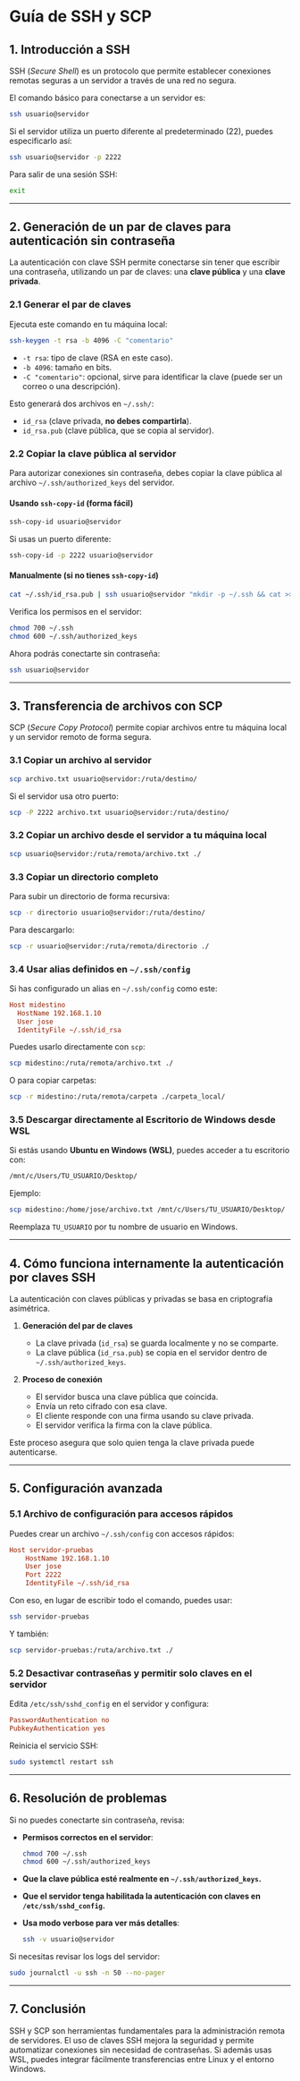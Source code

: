 # Guía de SSH y SCP

## 1. Introducción a SSH

SSH (*Secure Shell*) es un protocolo que permite establecer conexiones remotas seguras a un servidor a través de una red no segura.

El comando básico para conectarse a un servidor es:

```bash
ssh usuario@servidor
```

Si el servidor utiliza un puerto diferente al predeterminado (22), puedes especificarlo así:

```bash
ssh usuario@servidor -p 2222
```

Para salir de una sesión SSH:

```bash
exit
```

---

## 2. Generación de un par de claves para autenticación sin contraseña

La autenticación con clave SSH permite conectarse sin tener que escribir una contraseña, utilizando un par de claves: una **clave pública** y una **clave privada**.

### 2.1 Generar el par de claves

Ejecuta este comando en tu máquina local:

```bash
ssh-keygen -t rsa -b 4096 -C "comentario"
```

* `-t rsa`: tipo de clave (RSA en este caso).
* `-b 4096`: tamaño en bits.
* `-C "comentario"`: opcional, sirve para identificar la clave (puede ser un correo o una descripción).

Esto generará dos archivos en `~/.ssh/`:

* `id_rsa` (clave privada, **no debes compartirla**).
* `id_rsa.pub` (clave pública, que se copia al servidor).

### 2.2 Copiar la clave pública al servidor

Para autorizar conexiones sin contraseña, debes copiar la clave pública al archivo `~/.ssh/authorized_keys` del servidor.

#### Usando `ssh-copy-id` (forma fácil)

```bash
ssh-copy-id usuario@servidor
```

Si usas un puerto diferente:

```bash
ssh-copy-id -p 2222 usuario@servidor
```

#### Manualmente (si no tienes `ssh-copy-id`)

```bash
cat ~/.ssh/id_rsa.pub | ssh usuario@servidor "mkdir -p ~/.ssh && cat >> ~/.ssh/authorized_keys"
```

Verifica los permisos en el servidor:

```bash
chmod 700 ~/.ssh
chmod 600 ~/.ssh/authorized_keys
```

Ahora podrás conectarte sin contraseña:

```bash
ssh usuario@servidor
```

---

## 3. Transferencia de archivos con SCP

SCP (*Secure Copy Protocol*) permite copiar archivos entre tu máquina local y un servidor remoto de forma segura.

### 3.1 Copiar un archivo **al servidor**

```bash
scp archivo.txt usuario@servidor:/ruta/destino/
```

Si el servidor usa otro puerto:

```bash
scp -P 2222 archivo.txt usuario@servidor:/ruta/destino/
```

### 3.2 Copiar un archivo **desde el servidor a tu máquina local**

```bash
scp usuario@servidor:/ruta/remota/archivo.txt ./
```

### 3.3 Copiar un directorio completo

Para subir un directorio de forma recursiva:

```bash
scp -r directorio usuario@servidor:/ruta/destino/
```

Para descargarlo:

```bash
scp -r usuario@servidor:/ruta/remota/directorio ./
```

### 3.4 Usar alias definidos en `~/.ssh/config`

Si has configurado un alias en `~/.ssh/config` como este:

```ini
Host midestino
  HostName 192.168.1.10
  User jose
  IdentityFile ~/.ssh/id_rsa
```

Puedes usarlo directamente con `scp`:

```bash
scp midestino:/ruta/remota/archivo.txt ./
```

O para copiar carpetas:

```bash
scp -r midestino:/ruta/remota/carpeta ./carpeta_local/
```

### 3.5 Descargar directamente al Escritorio de Windows desde WSL

Si estás usando **Ubuntu en Windows (WSL)**, puedes acceder a tu escritorio con:

```bash
/mnt/c/Users/TU_USUARIO/Desktop/
```

Ejemplo:

```bash
scp midestino:/home/jose/archivo.txt /mnt/c/Users/TU_USUARIO/Desktop/
```

Reemplaza `TU_USUARIO` por tu nombre de usuario en Windows.

---

## 4. Cómo funciona internamente la autenticación por claves SSH

La autenticación con claves públicas y privadas se basa en criptografía asimétrica.

1. **Generación del par de claves**

   * La clave privada (`id_rsa`) se guarda localmente y no se comparte.
   * La clave pública (`id_rsa.pub`) se copia en el servidor dentro de `~/.ssh/authorized_keys`.

2. **Proceso de conexión**

   * El servidor busca una clave pública que coincida.
   * Envía un reto cifrado con esa clave.
   * El cliente responde con una firma usando su clave privada.
   * El servidor verifica la firma con la clave pública.

Este proceso asegura que solo quien tenga la clave privada puede autenticarse.

---

## 5. Configuración avanzada

### 5.1 Archivo de configuración para accesos rápidos

Puedes crear un archivo `~/.ssh/config` con accesos rápidos:

```ini
Host servidor-pruebas
    HostName 192.168.1.10
    User jose
    Port 2222
    IdentityFile ~/.ssh/id_rsa
```

Con eso, en lugar de escribir todo el comando, puedes usar:

```bash
ssh servidor-pruebas
```

Y también:

```bash
scp servidor-pruebas:/ruta/archivo.txt ./
```

### 5.2 Desactivar contraseñas y permitir solo claves en el servidor

Edita `/etc/ssh/sshd_config` en el servidor y configura:

```ini
PasswordAuthentication no
PubkeyAuthentication yes
```

Reinicia el servicio SSH:

```bash
sudo systemctl restart ssh
```

---

## 6. Resolución de problemas

Si no puedes conectarte sin contraseña, revisa:

* **Permisos correctos en el servidor**:

  ```bash
  chmod 700 ~/.ssh
  chmod 600 ~/.ssh/authorized_keys
  ```
* **Que la clave pública esté realmente en `~/.ssh/authorized_keys`.**
* **Que el servidor tenga habilitada la autenticación con claves en `/etc/ssh/sshd_config`.**
* **Usa modo verbose para ver más detalles**:

  ```bash
  ssh -v usuario@servidor
  ```

Si necesitas revisar los logs del servidor:

```bash
sudo journalctl -u ssh -n 50 --no-pager
```

---

## 7. Conclusión

SSH y SCP son herramientas fundamentales para la administración remota de servidores. El uso de claves SSH mejora la seguridad y permite automatizar conexiones sin necesidad de contraseñas. Si además usas WSL, puedes integrar fácilmente transferencias entre Linux y el entorno Windows.